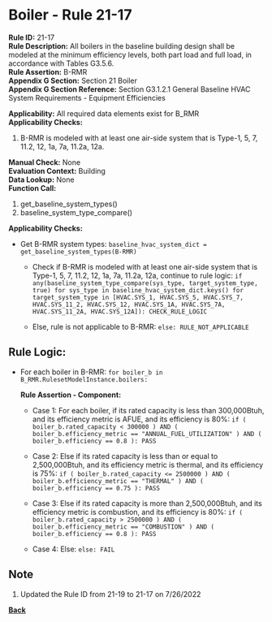 
# Boiler - Rule 21-17  

**Rule ID:** 21-17  
**Rule Description:** All boilers in the baseline building design shall be modeled at the minimum efficiency levels, both part load and full load, in accordance with Tables G3.5.6.  
**Rule Assertion:** B-RMR  
**Appendix G Section:** Section 21 Boiler  
**Appendix G Section Reference:** Section G3.1.2.1 General Baseline HVAC System Requirements - Equipment Efficiencies

**Applicability:** All required data elements exist for B_RMR  
**Applicability Checks:**  

1. B-RMR is modeled with at least one air-side system that is Type-1, 5, 7, 11.2, 12, 1a, 7a, 11.2a, 12a.

**Manual Check:** None  
**Evaluation Context:** Building  
**Data Lookup:** None  
**Function Call:**  

1. get_baseline_system_types()
2. baseline_system_type_compare()

**Applicability Checks:**  

- Get B-RMR system types: `baseline_hvac_system_dict = get_baseline_system_types(B-RMR)`

  - Check if B-RMR is modeled with at least one air-side system that is Type-1, 5, 7, 11.2, 12, 1a, 7a, 11.2a, 12a, continue to rule logic: `if any(baseline_system_type_compare(sys_type, target_system_type, true) for sys_type in baseline_hvac_system_dict.keys() for target_system_type in [HVAC.SYS_1, HVAC.SYS_5, HVAC.SYS_7, HVAC.SYS_11_2, HVAC.SYS_12, HVAC.SYS_1A, HVAC.SYS_7A, HVAC.SYS_11_2A, HVAC.SYS_12A]): CHECK_RULE_LOGIC`
  

  - Else, rule is not applicable to B-RMR: `else: RULE_NOT_APPLICABLE`

## Rule Logic:  

- For each boiler in B-RMR: `for boiler_b in B_RMR.RulesetModelInstance.boilers:`

  **Rule Assertion - Component:**

  - Case 1: For each boiler, if its rated capacity is less than 300,000Btuh, and its efficiency metric is AFUE, and its efficiency is 80%: `if ( boiler_b.rated_capacity < 300000 ) AND ( boiler_b.efficiency_metric == "ANNUAL_FUEL_UTILIZATION" ) AND ( boiler_b.efficiency == 0.8 ): PASS`

  - Case 2: Else if its rated capacity is less than or equal to 2,500,000Btuh, and its efficiency metric is thermal, and its efficiency is 75%: `if ( boiler_b.rated_capacity <= 2500000 ) AND ( boiler_b.efficiency_metric == "THERMAL" ) AND ( boiler_b.efficiency == 0.75 ): PASS`

  - Case 3: Else if its rated capacity is more than 2,500,000Btuh, and its efficiency metric is combustion, and its efficiency is 80%: `if ( boiler_b.rated_capacity > 2500000 ) AND ( boiler_b.efficiency_metric == "COMBUSTION" ) AND ( boiler_b.efficiency == 0.8 ): PASS`

  - Case 4: Else: `else: FAIL`

## Note
1. Updated the Rule ID from 21-19 to 21-17 on 7/26/2022

**[Back](../_toc.md)**
